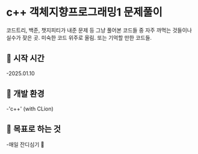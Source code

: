 # c++ 객체지향프로그래밍1 문제풀이
코드트리, 백준, 챗지피티가 내준 문제 등 그냥 풀어본 코드들 중 자주 까먹는 것들이나 실수가 잦은 곳.
미숙한 코드 위주로 올림. 또는 기억할 만한 코드들.

## 🪼 시작 시간
-2025.01.10

## 🐙 개발 환경
-'c++' (with CLion)

## 🐠 목표로 하는 것
-매일 잔디심기 🌱
